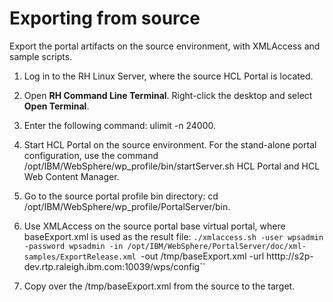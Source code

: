 # Exporting from source

Export the portal artifacts on the source environment, with XMLAccess and sample scripts.

1.  Log in to the RH Linux Server, where the source HCL Portal is located.

2.  Open **RH Command Line Terminal**. Right-click the desktop and select **Open Terminal**.

3.  Enter the following command: ulimit -n 24000.

4.  Start HCL Portal on the source environment. For the stand-alone portal configuration, use the command /opt/IBM/WebSphere/wp\_profile/bin/startServer.sh HCL Portal and HCL Web Content Manager.

5.  Go to the source portal profile bin directory: cd /opt/IBM/WebSphere/wp\_profile/PortalServer/bin.

6.  Use XMLAccess on the source portal base virtual portal, where baseExport.xml is used as the result file: `./xmlaccess.sh -user wpsadmin -password wpsadmin -in /opt/IBM/WebSphere/PortalServer/doc/xml-samples/ExportRelease.xml `-out /tmp/baseExport.xml -url htttp://s2p-dev.rtp.raleigh.ibm.com:10039/wps/config``

7.  Copy over the /tmp/baseExport.xml from the source to the target.



